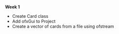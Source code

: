 **Week 1**
* Create Card class 
* Add ofxGui to Project 
* Create a vector of cards from a file using ofstream
